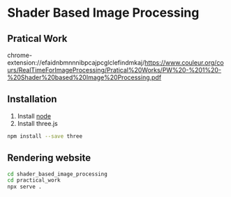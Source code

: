# Shader Based Image Processing

## Pratical Work
chrome-extension://efaidnbmnnnibpcajpcglclefindmkaj/https://www.couleur.org/cours/RealTimeForImageProcessing/Pratical%20Works/PW%20-%201%20-%20Shader%20based%20Image%20Processing.pdf

## Installation

1. Install [node](https://nodejs.org/en)
2. Install three.js
  ```bash
  npm install --save three
  ```

## Rendering website
  ```bash
  cd shader_based_image_processing
  cd practical_work
  npx serve .
  ```
